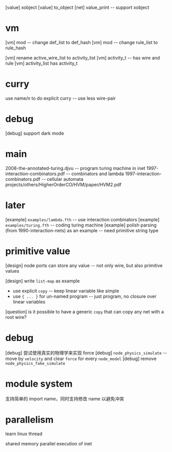 [value] xobject
[value] to_object
[net] value_print -- support xobject

# vm

[vm] mod -- change def_list to def_hash
[vm] mod -- change rule_list to rule_hash

[vm] rename active_wire_list to activity_list
[vm] activity_t -- has wire and rule
[vm] activity_list has activity_t

# curry

use name/n to do explicit curry -- use less wire-pair

# debug

[debug] support dark mode

# main

2008-the-annotated-turing.djvu -- program turing machine in inet
1997-interaction-combinators.pdf -- combinators and lambda
1997-interaction-combinators.pdf -- cellular automata
projects/others/HigherOrderCO/HVM/paper/HVM2.pdf

# later

[example] `examples/lambda.fth` -- use interaction combinators
[example] `examples/turing.fth` -- coding turing machine
[example] polish parsing (from 1990-interaction-nets) as an example -- need primitive string type

# primitive value

[design] node ports can store any value -- not only wire, but also primitive values

[design] write `list-map` as example

- use explicit `copy` -- keep linear variable like simple
- use `{ ... }` for un-named program -- just program, no closure over linear variables

[question] is it possible to have a generic `copy` that can copy any net with a root wire?

# debug

[debug] 尝试使用真实的物理学来实现 force
[debug] `node_physics_simulate` -- move by `velocity` and clear `force` for every `node_model`
[debug] remove `node_physics_fake_simulate`

# module system

支持简单的 import name，同时支持修改 name 以避免冲突

# parallelism

learn linux thread

shared memory parallel execution of inet
